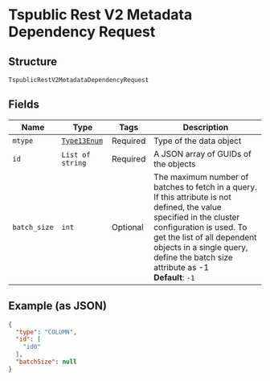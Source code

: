 
# Tspublic Rest V2 Metadata Dependency Request

## Structure

`TspublicRestV2MetadataDependencyRequest`

## Fields

| Name | Type | Tags | Description |
|  --- | --- | --- | --- |
| `mtype` | [`Type13Enum`](../../doc/models/type-13-enum.md) | Required | Type of the data object |
| `id` | `List of string` | Required | A JSON array of GUIDs of the objects |
| `batch_size` | `int` | Optional | The maximum number of batches to fetch in a query. If this attribute is not defined, the value specified in the cluster configuration is used. To get the list of all dependent objects in a single query, define the batch size attribute as -1<br>**Default**: `-1` |

## Example (as JSON)

```json
{
  "type": "COLUMN",
  "id": [
    "id0"
  ],
  "batchSize": null
}
```

